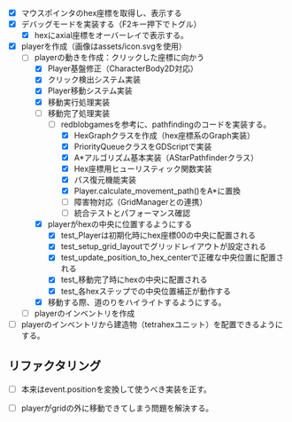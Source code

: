 - [x] マウスポインタのhex座標を取得し、表示する
- [x] デバッグモードを実装する（F2キー押下でトグル）
    - [x] hexにaxial座標をオーバーレイで表示する。
- [x] playerを作成（画像はassets/icon.svgを使用）
    - [ ] playerの動きを作成：クリックした座標に向かう
        - [x] Player基盤修正（CharacterBody2D対応）
        - [x] クリック検出システム実装
        - [x] Player移動システム実装
        - [x] 移動実行処理実装
        - [ ] 移動完了処理実装
            - [ ] redblobgamesを参考に、pathfindingのコードを実装する。
                - [x] HexGraphクラスを作成（hex座標系のGraph実装）
                - [x] PriorityQueueクラスをGDScriptで実装
                - [x] A*アルゴリズム基本実装（AStarPathfinderクラス）
                - [x] Hex座標用ヒューリスティック関数実装
                - [x] パス復元機能実装
                - [x] Player.calculate_movement_path()をA*に置換
                - [ ] 障害物対応（GridManagerとの連携）
                - [ ] 統合テストとパフォーマンス確認
        - [x] playerがhexの中央に位置するようにする
            - [x] test_Playerは初期化時にhex座標00の中央に配置される
            - [x] test_setup_grid_layoutでグリッドレイアウトが設定される
            - [x] test_update_position_to_hex_centerで正確な中央位置に配置される
            - [x] test_移動完了時にhexの中央に配置される
            - [x] test_各hexステップでの中央位置補正が動作する
        - [x] 移動する際、道のりをハイライトするようにする。
    - [ ] playerのインベントリを作成
- [ ] playerのインベントリから建造物（tetrahexユニット）を配置できるようにする。

## リファクタリング
- [ ] 本来はevent.positionを変換して使うべき実装を正す。
- [ ] playerがgridの外に移動できてしまう問題を解決する。
  